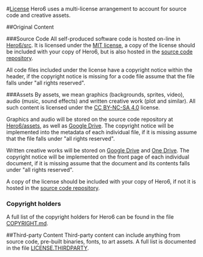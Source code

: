 #[License](https://github.com/LateStartStudio/Hero6/blob/master/docs/LICENSE.md)
Hero6 uses a multi-license arrangement to account for source code and creative assets.

##Original Content

###Source Code
All self-produced software code is hosted on-line in [Hero6/src](https://github.com/LateStartStudio/Hero6/tree/master/src). It is licensed under the [MIT license](https://opensource.org/licenses/MIT), a copy of the license should be included with your copy of Hero6, but is also hosted in the [source code repository](https://github.com/LateStartStudio/Hero6/blob/master/LICENSE.CODE.md).

All code files included under the license have a copyright notice within the header, if the copyright notice is missing for a code file assume that the file falls under "all rights reserved".

###Assets
By assets, we mean graphics (backgrounds, sprites, video), audio (music, sound effects) and written creative work (plot and similar). All such content is licensed under the [CC BY-NC-SA 4.0](https://creativecommons.org/licenses/by-nc-sa/4.0/) license.

Graphics and audio will be stored on the source code repository at [Hero6/assets](https://github.com/LateStartStudio/Hero6/tree/master/assets), as well as [Google Drive](https://drive.google.com/drive/folders/0B5VHgfms5LsYUU5LMkljU0xSQ1E?usp=sharing). The copyright notice will be implemented into the metadata of each individual file, if it is missing assume that the file falls under "all rights reserved".

Written creative works will be stored on [Google Drive](https://drive.google.com/drive/folders/0B5VHgfms5LsYUU5LMkljU0xSQ1E?usp=sharing) and [One Drive](https://onedrive.live.com/?authkey=%21APkDfm3Jb3N3VqE&id=344A945CDDE02D30%211734&cid=344A945CDDE02D30). The copyright notice will be implemented on the front page of each individual document, if it is missing assume that the document and its contents falls under "all rights reserved".

A copy of the license should be included with your copy of Hero6, if not it is hosted in the [source code repository](https://github.com/LateStartStudio/Hero6/tree/master/docs/LICENSE.ASSETS.md).

### Copyright holders
A full list of the copyright holders for Hero6 can be found in the file [COPYRIGHT.md](https://github.com/LateStartStudio/Hero6/tree/master/docs/COPYRIGHT.md).

##Third-party Content
Third-party content can include anything from source code, pre-built binaries, fonts, to art assets. A full list is documented in the file [LICENSE.THIRDPARTY](https://github.com/LateStartStudio/Hero6/tree/master/LICENSE.THIRDPARTY.md).
